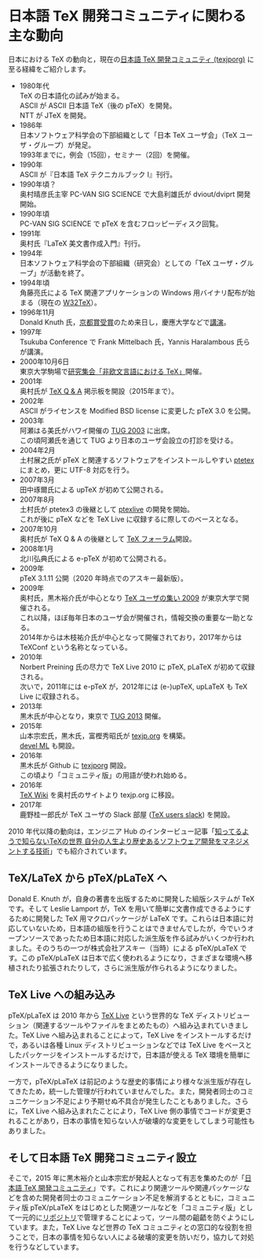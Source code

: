 # 日本語 TeX 開発コミュニティに関わる主な動向

日本における TeX の動向と，現在の[日本語 TeX 開発コミュニティ (texjporg)](https://texjp.org/)
に至る経緯をご紹介します。
  
* 1980年代  
  TeX の日本語化の試みが始まる。  
  ASCII が ASCII 日本語 TeX（後の pTeX）を開発。  
  NTT が JTeX を開発。  
* 1986年  
  日本ソフトウェア科学会の下部組織として「日本 TeX ユーザ会」（TeX ユーザ・グループ）が発足。  
  1993年までに，例会（15回），セミナー（2回）を開催。
* 1990年  
  ASCII が『日本語 TeX テクニカルブック I』刊行。  
* 1990年頃？  
  奥村晴彦氏主宰 PC-VAN SIG SCIENCE で大島利雄氏が dviout/dviprt 開発開始。  
* 1990年頃  
  PC-VAN SIG SCIENCE で pTeX を含むフロッピーディスク回覧。  
* 1991年  
  奥村氏『LaTeX 美文書作成入門』刊行。  
* 1994年  
  日本ソフトウェア科学会の下部組織（研究会）としての「TeX ユーザ・グループ」が活動を終了。  
* 1994年頃  
  角藤亮氏による TeX 関連アプリケーションの Windows 用バイナリ配布が始まる（現在の [W32TeX](http://w32tex.org/index-ja.html)）。  
* 1996年11月  
  Donald Knuth 氏，[京都賞受賞](https://www.kyotoprize.org/laureates/donald_ervin_knuth/)のため来日し，慶應大学などで[講演](https://www.jstage.jst.go.jp/article/jssst/14/1/14_1_83/_article/-char/ja)。  
* 1997年  
  Tsukuba Conference で Frank Mittelbach 氏，Yannis Haralambous 氏らが講演。  
* 2000年10月6日  
  東京大学駒場で[研究集会「非欧文言語における TeX」](http://web.archive.org/web/20020612020146/http://ms326.ms.u-tokyo.ac.jp/otobe/noneurotex.html)開催。  
* 2001年  
  奥村氏が [TeX Q & A](https://oku.edu.mie-u.ac.jp/~okumura/texfaq/qa/) 掲示板を開設（2015年まで）。  
* 2002年  
  ASCII がライセンスを Modified BSD license に変更した pTeX 3.0 を公開。  
* 2003年  
  阿瀬はる美氏がハワイ開催の [TUG 2003](https://www.tug.org/tug2003/) に出席。  
  この頃阿瀬氏を通じて TUG より日本のユーザ会設立の打診を受ける。  
* 2004年2月  
  土村展之氏が pTeX と関連するソフトウェアをインストールしやすい [ptetex](http://tutimura.ath.cx/~nob/tex/ptetex.html) にまとめ，更に UTF-8 対応を行う。  
* 2007年3月  
  田中琢爾氏による upTeX が初めて公開される。  
* 2007年8月  
  土村氏が ptetex3 の後継として [ptexlive](http://tutimura.ath.cx/ptexlive/) の開発を開始。  
  これが後に pTeX などを TeX Live に収録するに際してのベースとなる。  
* 2007年10月  
  奥村氏が TeX Q & A の後継として [TeX フォーラム](https://oku.edu.mie-u.ac.jp/tex/)開設。  
* 2008年1月  
  北川弘典氏による e-pTeX が初めて公開される。  
* 2009年  
  pTeX 3.1.11 公開（2020 年時点でのアスキー最新版）。  
* 2009年  
  奥村氏，黒木裕介氏が中心となり [TeX ユーザの集い 2009](https://oku.edu.mie-u.ac.jp/texconf09/) が東京大学で開催される。  
  これ以降，ほぼ毎年日本のユーザ会が開催され，情報交換の重要な一助となる。  
  2014年からは木枝祐介氏が中心となって開催されており，2017年からは TeXConf という名称となっている。  
* 2010年  
  Norbert Preining 氏の尽力で TeX Live 2010 に pTeX, pLaTeX が初めて収録される。  
  次いで，2011年には e-pTeX が，2012年には (e-)upTeX, upLaTeX も TeX Live に収録される。  
* 2013年  
  黒木氏が中心となり，東京で [TUG 2013](https://www.tug.org/tug2013/jp/) 開催。  
* 2015年  
  山本宗宏氏，黒木氏，富樫秀昭氏が [texjp.org](https://texjp.org/) を構築。  
  [devel ML](https://ml.texjp.org/mailman/listinfo/devel) も開設。  
* 2016年  
  黒木氏が Github に [texjporg](https://github.com/texjporg) 開設。  
  この頃より「コミュニティ版」の用語が使われ始める。  
* 2016年  
  [TeX Wiki](https://texwiki.texjp.org/) を奥村氏のサイトより texjp.org に移設。  
* 2017年  
  鹿野桂一郎氏が TeX ユーザの Slack 部屋 ([TeX users slack](https://texuser.slack.com/)) を開設。  

2010 年代以降の動向は，エンジニア Hub のインタービュー記事「[知ってるようで知らないTeXの世界 自分の人生より歴史あるソフトウェア開発をマネジメントする技術](https://employment.en-japan.com/engineerhub/entry/2019/07/04/103000)」でも紹介されています。

## TeX/LaTeX から pTeX/pLaTeX へ

Donald E. Knuth が，自身の著書を出版するために開発した組版システムが TeX です。そして Leslie Lamport が，TeX を用いて簡単に文書作成できるようにするために開発した TeX 用マクロパッケージが LaTeX です。これらは日本語に対応していないため，日本語の組版を行うことはできませんでしたが，今でいうオープンソースであったため日本語に対応した派生版を作る試みがいくつか行われました。そのうちの一つが株式会社アスキー（当時）による pTeX/pLaTeX です。この pTeX/pLaTeX は日本で広く使われるようになり，さまざまな環境へ移植されたり拡張されたりして，さらに派生版が作られるようになりました。

## TeX Live への組み込み

pTeX/pLaTeX は 2010 年から [TeX Live](http://www.tug.org/texlive/) という世界的な TeX ディストリビューション（関連するツールやファイルをまとめたもの）へ組み込まれていきました。TeX Live へ組み込まれることによって，TeX Live をインストールするだけで，あるいは各種 Linux ディストリビューションなどでは TeX Live をベースとしたパッケージをインストールするだけで，日本語が使える TeX 環境を簡単にインストールできるようになりました。

一方で，pTeX/pLaTeX は前記のような歴史的事情により様々な派生版が存在してきたため，統一した管理が行われていませんでした。また，開発者同士のコミュニケーション不足により予期せぬ不具合が発生したこともありました。さらに，TeX Live へ組み込まれたことにより，TeX Live 側の事情でコードが変更されることがあり，日本の事情を知らない人が破壊的な変更をしてしまう可能性もありました。

## そして日本語 TeX 開発コミュニティ設立

そこで，2015 年に黒木裕介と山本宗宏が発起人となって有志を集めたのが「[日本語 TeX 開発コミュニティ](https://texjp.org/)」です。これにより関連ツールや関連パッケージなどを含めた開発者同士のコミュニケーション不足を解消するとともに，コミュニティ版 pTeX/pLaTeX をはじめとした関連ツールなどを「コミュニティ版」として一元的に[リポジトリ](repositories.md)で管理することによって，ツール間の齟齬を防ぐようにしています。また，TeX Live など世界の TeX コミュニティとの窓口的な役割を担うことで，日本の事情を知らない人による破壊的変更を防いだり，協力して対処を行うなどしています。
